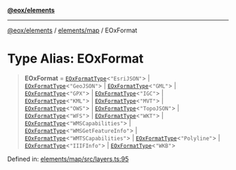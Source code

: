 [**@eox/elements**](../../../README.md)

***

[@eox/elements](../../../modules.md) / [elements/map](../README.md) / EOxFormat

# Type Alias: EOxFormat

> **EOxFormat** = [`EOxFormatType`](EOxFormatType.md)\<`"EsriJSON"`\> \| [`EOxFormatType`](EOxFormatType.md)\<`"GeoJSON"`\> \| [`EOxFormatType`](EOxFormatType.md)\<`"GML"`\> \| [`EOxFormatType`](EOxFormatType.md)\<`"GPX"`\> \| [`EOxFormatType`](EOxFormatType.md)\<`"IGC"`\> \| [`EOxFormatType`](EOxFormatType.md)\<`"KML"`\> \| [`EOxFormatType`](EOxFormatType.md)\<`"MVT"`\> \| [`EOxFormatType`](EOxFormatType.md)\<`"OWS"`\> \| [`EOxFormatType`](EOxFormatType.md)\<`"TopoJSON"`\> \| [`EOxFormatType`](EOxFormatType.md)\<`"WFS"`\> \| [`EOxFormatType`](EOxFormatType.md)\<`"WKT"`\> \| [`EOxFormatType`](EOxFormatType.md)\<`"WMSCapabilities"`\> \| [`EOxFormatType`](EOxFormatType.md)\<`"WMSGetFeatureInfo"`\> \| [`EOxFormatType`](EOxFormatType.md)\<`"WMTSCapabilities"`\> \| [`EOxFormatType`](EOxFormatType.md)\<`"Polyline"`\> \| [`EOxFormatType`](EOxFormatType.md)\<`"IIIFInfo"`\> \| [`EOxFormatType`](EOxFormatType.md)\<`"WKB"`\>

Defined in: [elements/map/src/layers.ts:95](https://github.com/EOX-A/EOxElements/blob/06d2a3f117adcd4ad69f31388ca5094d06b1baf6/elements/map/src/layers.ts#L95)

